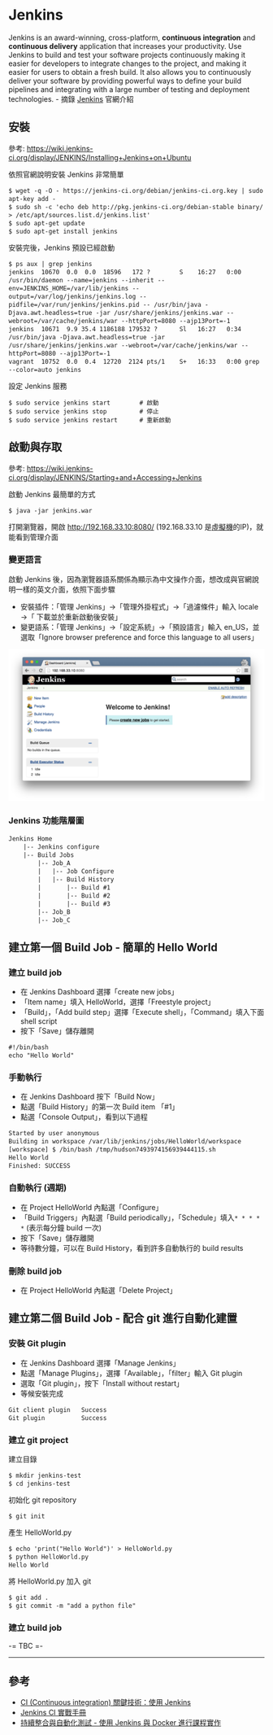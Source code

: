 # Jenkins

Jenkins is an award-winning, cross-platform, **continuous integration** and **continuous delivery** application that increases your productivity. Use Jenkins to build and test your software projects continuously making it easier for developers to integrate changes to the project, and making it easier for users to obtain a fresh build. It also allows you to continuously deliver your software by providing powerful ways to define your build pipelines and integrating with a large number of testing and deployment technologies. - 摘錄 [Jenkins](https://wiki.jenkins-ci.org/display/JENKINS/Meet+Jenkins) 官網介紹

## 安裝

參考: https://wiki.jenkins-ci.org/display/JENKINS/Installing+Jenkins+on+Ubuntu

依照官網說明安裝 Jenkins 非常簡單
```shell
$ wget -q -O - https://jenkins-ci.org/debian/jenkins-ci.org.key | sudo apt-key add -
$ sudo sh -c 'echo deb http://pkg.jenkins-ci.org/debian-stable binary/ > /etc/apt/sources.list.d/jenkins.list'
$ sudo apt-get update
$ sudo apt-get install jenkins
```

安裝完後，Jenkins 預設已經啟動
```shell
$ ps aux | grep jenkins
jenkins  10670  0.0  0.0  18596   172 ?        S    16:27   0:00 /usr/bin/daemon --name=jenkins --inherit --env=JENKINS_HOME=/var/lib/jenkins --output=/var/log/jenkins/jenkins.log --pidfile=/var/run/jenkins/jenkins.pid -- /usr/bin/java -Djava.awt.headless=true -jar /usr/share/jenkins/jenkins.war --webroot=/var/cache/jenkins/war --httpPort=8080 --ajp13Port=-1
jenkins  10671  9.9 35.4 1186188 179532 ?      Sl   16:27   0:34 /usr/bin/java -Djava.awt.headless=true -jar /usr/share/jenkins/jenkins.war --webroot=/var/cache/jenkins/war --httpPort=8080 --ajp13Port=-1
vagrant  10752  0.0  0.4  12720  2124 pts/1    S+   16:33   0:00 grep --color=auto jenkins
```

設定 Jenkins 服務
```shell
$ sudo service jenkins start        # 啟動
$ sudo service jenkins stop         # 停止
$ sudo service jenkins restart      # 重新啟動
```

## 啟動與存取

參考: https://wiki.jenkins-ci.org/display/JENKINS/Starting+and+Accessing+Jenkins

啟動 Jenkins 最簡單的方式
```shell
$ java -jar jenkins.war
```

打開瀏覽器，開啟 http://192.168.33.10:8080/ (192.168.33.10 是[虛擬機](environment.md)的IP)，就能看到管理介面

### 變更語言

啟動 Jenkins 後，因為瀏覽器語系關係為顯示為中文操作介面，想改成與官網說明一樣的英文介面，依照下面步驟

- 安裝插件：「管理 Jenkins」→「管理外掛程式」→「過濾條件」輸入 locale →「
下載並於重新啟動後安裝」
- 變更語系：「管理 Jenkins」→「設定系統」→「預設語言」輸入 en_US，並選取「Ignore browser preference and force this language to all users」

![Jenkins](jenkins.png)

### Jenkins 功能階層圖
```
Jenkins Home
    |-- Jenkins configure
    |-- Build Jobs
        |-- Job_A
        |   |-- Job Configure
        |   |-- Build History
        |       |-- Build #1
        |       |-- Build #2
        |       |-- Build #3
        |-- Job_B
        |-- Job_C
```

## 建立第一個 Build Job - 簡單的 Hello World

### 建立 build job

- 在 Jenkins Dashboard 選擇「create new jobs」
- 「Item name」填入 HelloWorld，選擇「Freestyle project」
- 「Build」，「Add build step」選擇「Execute shell」，「Command」填入下面 shell script
- 按下「Save」儲存離開

```shell
#!/bin/bash
echo "Hello World"
```

### 手動執行

- 在 Jenkins Dashboard 按下「Build Now」
- 點選「Build History」的第一次 Build item 「#1」
- 點選「Console Output」，看到以下過程

```
Started by user anonymous
Building in workspace /var/lib/jenkins/jobs/HelloWorld/workspace
[workspace] $ /bin/bash /tmp/hudson7493974156939444115.sh
Hello World
Finished: SUCCESS
```

### 自動執行 (週期)

- 在 Project HelloWorld 內點選「Configure」
- 「Build Triggers」內點選「Build periodically」，「Schedule」填入`* * * * *` (表示每分鐘 build 一次)
- 按下「Save」儲存離開
- 等待數分鐘，可以在 Build History，看到許多自動執行的 build results

### 刪除 build job

- 在 Project HelloWorld 內點選「Delete Project」

## 建立第二個 Build Job - 配合 git 進行自動化建置

### 安裝 Git plugin

- 在 Jenkins Dashboard 選擇「Manage Jenkins」
- 點選「Manage Plugins」，選擇「Available」，「filter」輸入 Git plugin
- 選取「Git plugin」，按下「Install without restart」
- 等候安裝完成

```
Git client plugin	Success
Git plugin	        Success
```

### 建立 git project

建立目錄
```shell
$ mkdir jenkins-test
$ cd jenkins-test
```

初始化 git repository
```shell
$ git init
```

產生 HelloWorld.py
```
$ echo 'print("Hello World")' > HelloWorld.py
$ python HelloWorld.py
Hello World
```

將 HelloWorld.py 加入 git
```shell
$ git add .
$ git commit -m "add a python file"
```

### 建立 build job

-= TBC =-

----
## 參考
- [CI (Continuous integration) 關鍵技術：使用 Jenkins](http://www.books.com.tw/products/0010596579)
- [Jenkins CI 實戰手冊](http://jenkins.readbook.tw/)
- [持續整合與自動化測試 - 使用 Jenkins 與 Docker 進行課程實作](https://www.gitbook.com/book/smlsunxie/jenkins-workshop/details)
